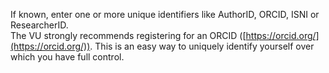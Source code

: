 If known, enter one or more unique identifiers like AuthorID, ORCID, ISNI or ResearcherID.<br>
The VU strongly recommends registering for an ORCID ([https://orcid.org/](https://orcid.org/)). This is an easy way to uniquely identify yourself over which you have full control.
